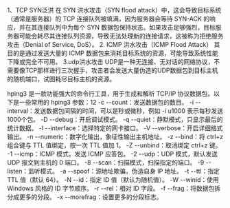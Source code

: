 1、TCP SYN泛洪
在 SYN 洪水攻击（SYN flood attack）中，这会导致目标系统（通常是服务器）的 TCP 连接队列被填满，因为服务器会等待 SYN-ACK 的响应，并在其连接队列中为每个 SYN 数据包保持状态。如果攻击足够强烈，目标服务器可能会耗尽其连接队列资源，导致无法处理新的连接请求，这被称为拒绝服务攻击（Denial of Service, DoS）。
2. ICMP 洪水攻击（ICMP Flood Attack）
其目的是通过发送大量的 ICMP 数据包来消耗目标系统的资源，可能导致系统性能下降或完全不可用。
3.udp洪水攻击
UDP是一种无连接、无对话的网络协议，不需要像TCP那样进行三次握手，攻击者会发送大量伪造的UDP数据包到目标主机的随机端口，试图耗尽目标主机的资源。

hping3 是一款功能强大的命令行工具，用于生成和解析 TCP/IP 协议数据包。以下是一些常用的 hping3 参数：12
-c --count：发送数据包的数目。
-i --interval：发送数据包间隔的时间，可以是秒或微秒，例如 -i u1000 表示每秒发送1000个包。
-D --debug：开启调试模式。
-q --quiet：静默模式，只显示最后的统计数据。
-I --interface：选择特定的网卡接口。
-V --verbose：开启详细格式输出。
-n --numeric：数字化输出，象征性输出主机地址。
-z --bind：将 ctrl+z 组合键与 TTL 值绑定，按一次 TTL 值加 1。
-Z --unbind：取消绑定 ctrl+z 键。
-1 --icmp：ICMP 模式，发送 ICMP 应答包。
-2 --udp：UDP 模式，默认发送 UDP 报文到主机的 0 端口。
-8 --scan：扫描模式，扫描指定的端口。
-9 --listen：监听模式。
-a --spoof：源地址欺骗，伪造自身 IP 地址。
-t --ttl：指定 TTL 值（默认 64）。
-N --id：指定 ID 值（默认为随机值）。
-W --winid：使用 Windows 风格的 ID 字节顺序。
-r --rel：相对 ID 字段。
-f --frag：将数据包拆分成更多的分段。
-x --morefrag：设置更多的分段标志。
